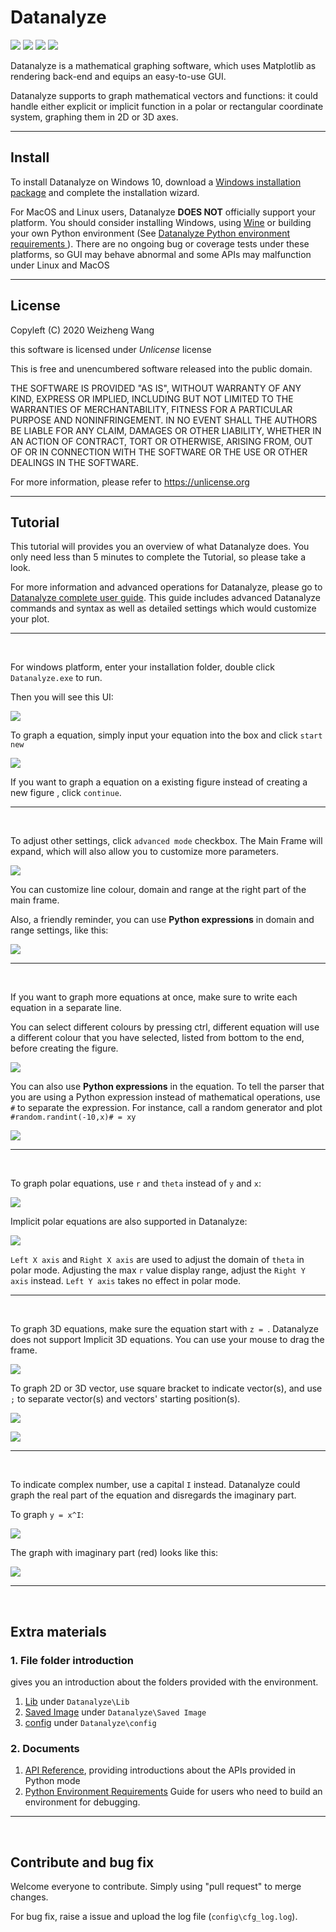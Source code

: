 # Datanalyze

![](https://img.shields.io/badge/branch-master-brightgreen.svg?style=flat-square)
![](https://img.shields.io/badge/version-20.07.09-blue.svg?style=flat-square)
![](https://img.shields.io/badge/readme_version-r20.07.10-yellow.svg?style=flat-square)
![](https://img.shields.io/badge/last_update-7/9/2020-violet.svg?style=flat-square)

Datanalyze is a mathematical graphing software, which uses Matplotlib as rendering 
back-end and equips an easy-to-use GUI.

Datanalyze supports to graph mathematical vectors and functions: it could handle either
explicit or implicit function in a polar or rectangular coordinate system, graphing 
them in 2D or 3D axes.

------------------------------------------------------------------------------------

## Install

To install Datanalyze on Windows 10, download a [Windows installation package]() and
complete the installation wizard. 

For MacOS and Linux users, Datanalyze **DOES NOT** officially support your platform. 
You should consider installing Windows, using [Wine](https://www.winehq.org/) or 
building your own Python environment (See [Datanalyze Python environment requirements
](https://github.com/EPIC-WANG/Datanalyze/blob/master/documents/Python%20Environment%20Requirements.md)).
There are no ongoing bug or coverage tests under these platforms, so GUI may
behave abnormal and some APIs may malfunction under Linux and MacOS

------------------------------------------------------------------------------------

## License

Copyleft (C) 2020 Weizheng Wang

this software is licensed under _Unlicense_ license

This is free and unencumbered software released into the public domain.

THE SOFTWARE IS PROVIDED "AS IS", WITHOUT WARRANTY OF ANY KIND,
EXPRESS OR IMPLIED, INCLUDING BUT NOT LIMITED TO THE WARRANTIES OF
MERCHANTABILITY, FITNESS FOR A PARTICULAR PURPOSE AND NONINFRINGEMENT.
IN NO EVENT SHALL THE AUTHORS BE LIABLE FOR ANY CLAIM, DAMAGES OR
OTHER LIABILITY, WHETHER IN AN ACTION OF CONTRACT, TORT OR OTHERWISE,
ARISING FROM, OUT OF OR IN CONNECTION WITH THE SOFTWARE OR THE USE OR
OTHER DEALINGS IN THE SOFTWARE.

For more information, please refer to <https://unlicense.org>

------------------------------------------------------------------------------------

## Tutorial 

This tutorial will provides you an overview of what Datanalyze does. You only need
less than 5 minutes to complete the Tutorial, so please take a look.

For more information and advanced operations for Datanalyze, please go to 
[Datanalyze complete user guide](https://github.com/EPIC-WANG/Datanalyze/blob/master/documents/Datanalyze%20User%20Guide.md). 
This guide includes advanced Datanalyze commands and syntax as well as detailed 
settings which would customize your plot. 

---

&nbsp;

For windows platform, enter your installation folder, double click `Datanalyze.exe`
to run.

Then you will see this UI: 

![](https://github.com/EPIC-WANG/Datanalyze/raw/master/content/basic%20frame.png)

To graph a equation, simply input your equation into the box and click `start new`

![](https://github.com/EPIC-WANG/Datanalyze/raw/master/content/basic%20plot.png)

If you want to graph a equation on a existing figure instead of creating a new figure
, click `continue`.

---

&nbsp;

To adjust other settings, click `advanced mode` checkbox. The Main Frame will expand, 
which will also allow you to customize more parameters. 

![](https://github.com/EPIC-WANG/Datanalyze/raw/master/content/full%20frame.png)

You can customize line colour, domain and range at the right part of the main frame.

Also, a friendly reminder, you can use __Python expressions__ in domain and range
settings, like this:

![](https://github.com/EPIC-WANG/Datanalyze/raw/master/content/advanced%20plot_expression%20allow.png)

---

&nbsp;

If you want to graph more equations at once, make sure to write each equation in
a separate line. 

You can select different colours by pressing ctrl, different equation will use
a different colour that you have selected, listed from bottom to the end, before
creating the figure.

![](https://github.com/EPIC-WANG/Datanalyze/raw/master/content/advanced%20plot.png) 

You can also use __Python expressions__ in the equation. To tell the parser that
you are using a Python expression instead of mathematical operations, use `#` 
to separate the expression. For instance, call a random generator and plot 
`#random.randint(-10,x)# = xy`

![](https://github.com/EPIC-WANG/Datanalyze/raw/master/content/advanced%20plot%20python%20expression.png) 

---

&nbsp;

To graph polar equations, use `r` and `theta` instead of `y` and `x`:

![](https://github.com/EPIC-WANG/Datanalyze/raw/master/content/basic%20plot%20polar.png)

Implicit polar equations are also supported in Datanalyze:

![](https://github.com/EPIC-WANG/Datanalyze/raw/master/content/advanced%20plot%20polar.png)

`Left X axis` and `Right X axis` are used to adjust the domain of `theta` in polar 
mode. Adjusting the max `r` value display range, adjust the `Right Y axis` instead. 
`Left Y axis` takes no effect in polar mode.

---

&nbsp;

To graph 3D equations, make sure the equation start with `z = `. Datanalyze does
not support Implicit 3D equations. You can use your mouse to drag the frame.

![](https://github.com/EPIC-WANG/Datanalyze/raw/master/content/3d%20plot.png)

To graph 2D or 3D vector, use square bracket to indicate vector(s), and use `;` to 
separate vector(s) and vectors' starting position(s).

![](https://github.com/EPIC-WANG/Datanalyze/raw/master/content/2d%20vector%20plot.png)

![](https://github.com/EPIC-WANG/Datanalyze/raw/master/content/3d%20vector%20plot.png)

---

&nbsp;

To indicate complex number, use a capital `I` instead. Datanalyze could graph
the real part of the equation and disregards the imaginary part.

To graph `y = x^I`:

![](https://github.com/EPIC-WANG/Datanalyze/raw/master/content/complex%20number%20plot%20disregard%20imaginary.png)

The graph with imaginary part (red) looks like this:

![](https://github.com/EPIC-WANG/Datanalyze/raw/master/content/y%3Dx%5Ei%20plot.png)

---

&nbsp;

## Extra materials

### 1. File folder introduction

gives you an introduction about the folders provided with the environment.

1. [Lib](https://github.com/EPIC-WANG/Datanalyze/blob/master/Lib/README.md) 
under `Datanalyze\Lib`
2. [Saved Image](https://github.com/EPIC-WANG/Datanalyze/blob/master/Saved%20Image/README.md)
under `Datanalyze\Saved Image`
3. [config](https://github.com/EPIC-WANG/Datanalyze/blob/master/config/README.md)
under `Datanalyze\config`

### 2. Documents

1. [API Reference](https://github.com/EPIC-WANG/Datanalyze/blob/master/documents/API%20Reference.md), 
providing introductions about the APIs provided in Python mode
2. [Python Environment Requirements](https://github.com/EPIC-WANG/Datanalyze/blob/master/documents/Python%20Environment%20Requirements.md)
Guide for users who need to build an environment for debugging.

---

&nbsp;

## Contribute and bug fix

Welcome everyone to contribute. Simply using "pull request" to merge changes.

For bug fix, raise a issue and upload the log file (`config\cfg_log.log`). 

